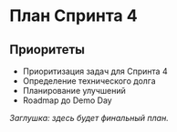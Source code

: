 # План Спринта 4

## Приоритеты
- Приоритизация задач для Спринта 4
- Определение технического долга
- Планирование улучшений
- Roadmap до Demo Day

_Заглушка: здесь будет финальный план._
